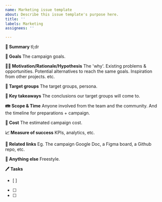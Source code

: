 ```yaml
---
name: Marketing issue template
about: Describe this issue template's purpose here.
title: ''
labels: Marketing
assignees: ''

---
```


**🧠 Summary**
tl;dr

**🎯 Goals**
The campaign goals.

**👩‍🔬 Motivation/Rationale/Hypothesis**
The 'why'. Existing problems & opportunities. Potential alternatives to reach the same goals. Inspiration from other projects. etc.

**🐋 Target groups**
The target groups, persona.

**🔭 Key takeaways**
The conclusions our target groups will come to.

**👪 Scope & Time**
Anyone involved from the team and the community.
And the timeline for preparations + campaign.

**💸 Cost**
The estimated campaign cost.

**📈 Measure of success**
KPIs, analytics, etc.

**🔗 Related links**
Eg. The campaign Google Doc, a Figma board, a Github repo, etc.

**🤙 Anything else**
Freestyle.

**🖊️ Tasks**
- [ ] 
- [ ] 
- [ ]
